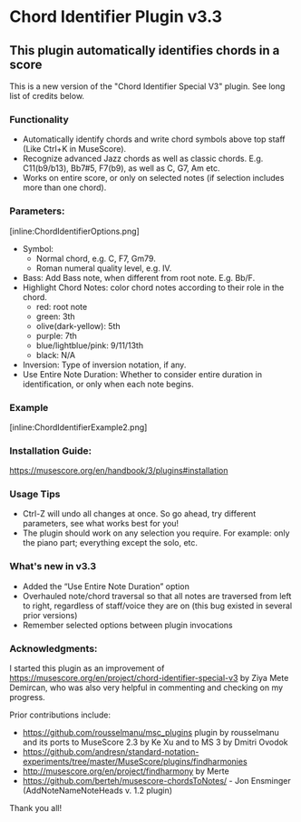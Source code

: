 # Chord Identifier Plugin v3.3 
## This plugin automatically identifies chords in a score
This is a new version of the "Chord Identifier Special V3" plugin. See long list of credits below.

### Functionality

- Automatically identify chords and write chord symbols above top staff (Like Ctrl+K in MuseScore).
- Recognize advanced Jazz chords as well as classic chords. E.g. C11(b9/b13), Bb7#5, F7(b9), as well as C, G7, Am etc.
- Works on entire score, or only on selected notes (if selection includes more than one chord).   

### Parameters:
 [inline:ChordIdentifierOptions.png] 

- Symbol:
    - Normal chord, e.g. C, F7, Gm79.  
    - Roman numeral quality level, e.g. Ⅳ.
- Bass: Add Bass note, when different from root note. E.g. Bb/F.
- Highlight Chord Notes: color chord notes according to their role in the chord.
    - red: root note
    - green: 3th
    - olive(dark-yellow): 5th
    - purple: 7th
    - blue/lightblue/pink: 9/11/13th
    - black: N/A
- Inversion: Type of inversion notation, if any.  
- Use Entire Note Duration: Whether to consider entire duration in identification, or only when each note begins.
                         

### Example
 [inline:ChordIdentifierExample2.png] 

### Installation Guide:
https://musescore.org/en/handbook/3/plugins#installation

### Usage Tips  
- Ctrl-Z will undo all changes at once. So go ahead, try different parameters, see what works best for you!
- The plugin should  work on any selection you require. For example: only the piano part; everything except the solo, etc.

### What's new in v3.3
-  Added the “Use Entire Note Duration” option
-  Overhauled note/chord traversal so that all notes are traversed from left to right, regardless of staff/voice they are on (this bug existed in several prior versions)
-  Remember selected options between plugin invocations


### Acknowledgments:  
I started this plugin as an improvement of https://musescore.org/en/project/chord-identifier-special-v3 by Ziya Mete Demircan, who was also very helpful in commenting and checking on my progress.

Prior contributions include:
- https://github.com/rousselmanu/msc_plugins  plugin by rousselmanu and its ports to MuseScore 2.3 by Ke Xu and to MS 3 by Dmitri Ovodok
- https://github.com/andresn/standard-notation-experiments/tree/master/MuseScore/plugins/findharmonies  
- http://musescore.org/en/project/findharmony  by Merte  
- https://github.com/berteh/musescore-chordsToNotes/  - Jon Ensminger (AddNoteNameNoteHeads v. 1.2 plugin)  

Thank you all!